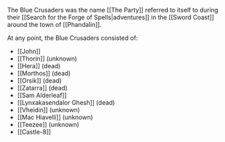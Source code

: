 The Blue Crusaders was the name [[The Party]] referred to itself to during their [[Search for the Forge of Spells|adventures]] in the [[Sword Coast]] around the town of [[Phandalin]].

At any point, the Blue Crusaders consisted of:
* [[John]]
* [[Thorin]] (unknown)
* [[Hera]] (dead)
* [[Morthos]] (dead)
* [[Orsik]] (dead)
* [[Zatarra]] (dead)
* [[Sam Alderleaf]]
* [[Lynxakasendalor Ghesh]] (dead)
* [[Vheidin]] (unknown)
* [[Mac Hiavelli]] (unknown)
* [[Teezee]] (unknown)
* [[Castle-8]]